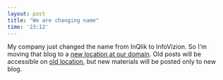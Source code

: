 ```yaml
--- 
layout: post
title: "We are changing name"
time: '23:12'
---
```


My company just changed the name from InQlik to InfoVizion. So I'm moving that blog to a [new location at our domain](http://blog.infovizion.ru). Old posts will be accessible on [old location](http://inqlik.github.io), but new materials will be posted only to new blog.

